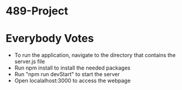 # 489-Project
# Everybody Votes
* To run the application, navigate to the directory that contains the server.js file
* Run npm install to install the needed packages
* Run "npm run devStart" to start the server
* Open localalhost:3000 to access the webpage
